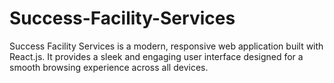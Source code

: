 # Success-Facility-Services
Success Facility Services is a modern, responsive web application built with React.js. It provides a sleek and engaging user interface designed for a smooth browsing experience across all devices.
